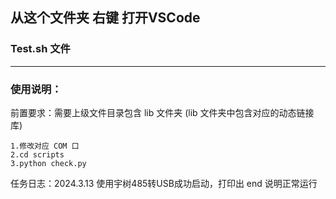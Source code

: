 ## 从这个文件夹 右键 打开VSCode

### Test.sh 文件


---
### 使用说明：
前置要求：需要上级文件目录包含 lib 文件夹 (lib 文件夹中包含对应的动态链接库)  

    1.修改对应 COM 口
    2.cd scripts
    3.python check.py 

 任务日志：2024.3.13 使用宇树485转USB成功启动，打印出 end 说明正常运行